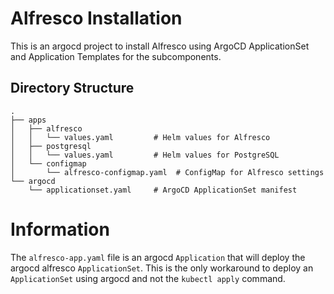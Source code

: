# Alfresco Installation

This is an argocd project to install Alfresco using ArgoCD ApplicationSet and Application Templates for the subcomponents.

## Directory Structure

```
.
├── apps
│   ├── alfresco
│   │   └── values.yaml         # Helm values for Alfresco
│   ├── postgresql
│   │   └── values.yaml         # Helm values for PostgreSQL
│   └── configmap
│       └── alfresco-configmap.yaml  # ConfigMap for Alfresco settings
└── argocd
    └── applicationset.yaml     # ArgoCD ApplicationSet manifest
```

# Information
The `alfresco-app.yaml` file is an argocd `Application` that will deploy the argocd alfresco `ApplicationSet`. This is the only workaround to deploy an `ApplicationSet` using argocd and not the `kubectl apply` command.